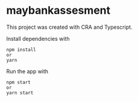 # maybankassesment

This project was created with CRA and Typescript.

Install dependencies with

```
npm install 
or 
yarn
```

Run the app with

```
npm start 
or 
yarn start
```

